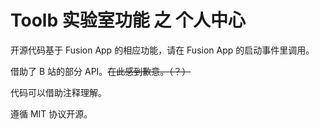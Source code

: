 # Toolb 实验室功能 之 个人中心

开源代码基于 Fusion App 的相应功能，请在 Fusion App 的启动事件里调用。

借助了 B 站的部分 API。~~在此感到歉意。（？）~~

代码可以借助注释理解。

遵循 MIT 协议开源。
